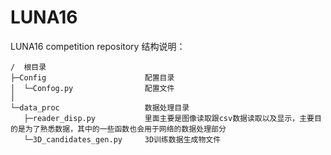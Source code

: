 # LUNA16

LUNA16 competition repository
结构说明：<br/>

~~~
/  根目录
├─Config                      配置目录
│  └─Confog.py                配置文件
│
└─data_proc                   数据处理目录
   ├─reader_disp.py           里面主要是图像读取跟csv数据读取以及显示，主要目的是为了熟悉数据，其中的一些函数也会用于网络的数据处理部分
   └─3D_candidates_gen.py     3D训练数据生成物文件
~~~
